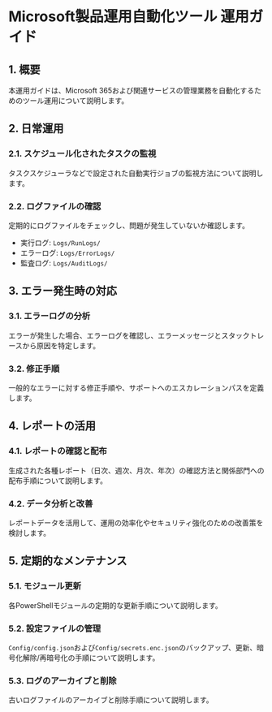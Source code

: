 # Microsoft製品運用自動化ツール 運用ガイド

## 1. 概要
本運用ガイドは、Microsoft 365および関連サービスの管理業務を自動化するためのツール運用について説明します。

## 2. 日常運用
### 2.1. スケジュール化されたタスクの監視
タスクスケジューラなどで設定された自動実行ジョブの監視方法について説明します。

### 2.2. ログファイルの確認
定期的にログファイルをチェックし、問題が発生していないか確認します。
- 実行ログ: `Logs/RunLogs/`
- エラーログ: `Logs/ErrorLogs/`
- 監査ログ: `Logs/AuditLogs/`

## 3. エラー発生時の対応
### 3.1. エラーログの分析
エラーが発生した場合、エラーログを確認し、エラーメッセージとスタックトレースから原因を特定します。

### 3.2. 修正手順
一般的なエラーに対する修正手順や、サポートへのエスカレーションパスを定義します。

## 4. レポートの活用
### 4.1. レポートの確認と配布
生成された各種レポート（日次、週次、月次、年次）の確認方法と関係部門への配布手順について説明します。

### 4.2. データ分析と改善
レポートデータを活用して、運用の効率化やセキュリティ強化のための改善策を検討します。

## 5. 定期的なメンテナンス
### 5.1. モジュール更新
各PowerShellモジュールの定期的な更新手順について説明します。

### 5.2. 設定ファイルの管理
`Config/config.json`および`Config/secrets.enc.json`のバックアップ、更新、暗号化解除/再暗号化の手順について説明します。

### 5.3. ログのアーカイブと削除
古いログファイルのアーカイブと削除手順について説明します。